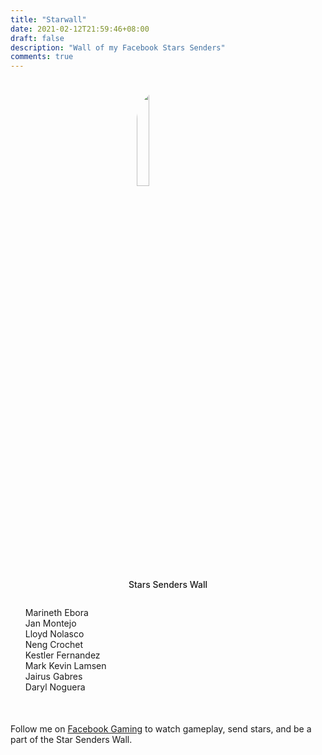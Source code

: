 ```yaml
---
title: "Starwall"
date: 2021-02-12T21:59:46+08:00
draft: false
description: "Wall of my Facebook Stars Senders"
comments: true
---
```


<img src="/images/stars.png" style="border-radius: 200px; margin-left: auto; margin-right: auto; width: 20%; display: block; margin-top: 2em; "/>
<p style="text-align: center; margin-bottom: 2em; margin-top: 5px; font-weight: 500; ">Stars Senders Wall</p>

<ul id="people-list" style="list-style-type: none;">
    <li>Marineth Ebora</li>
    <li>Jan Montejo</li>
    <li>Lloyd Nolasco</li>
    <li>Neng Crochet</li>
    <li>Kestler Fernandez</li>
    <li>Mark Kevin Lamsen</li>
    <li>Jairus Gabres</li>
    <li>Daryl Noguera</li>
</ul>

<p style="margin-top: 50px;">Follow me on <a href="https://fb.gg/RedDavidGG/" target="_blank">Facebook Gaming</a> to watch gameplay, send stars, and be a part of the Star Senders Wall.</p>
